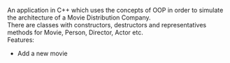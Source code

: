 An application in C++ which uses the concepts of OOP in order to simulate the architecture of a Movie Distribution Company.  
There are classes with constructors, destructors and representatives methods for Movie, Person, Director, Actor etc.  
Features:
- Add a new movie
